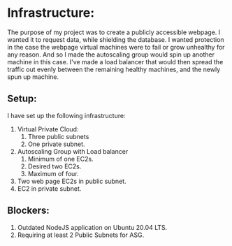 # Infrastructure:

The purpose of my project was to create a publicly accessible webpage. I wanted it to request data, while shielding the database. I wanted protection in the case the webpage virtual machines were to fail or grow unhealthy for any reason. And so I made the autoscaling group would spin up another machine in this case. I've made a load balancer that would then spread the traffic out evenly between the remaining healthy machines, and the newly spun up machine.

## Setup:

I have set up the following infrastructure:

1. Virtual Private Cloud:
   1. Three public subnets
   2. One private subnet.
2. Autoscaling Group with Load balancer
   1. Minimum of one EC2s.
   2. Desired two EC2s.
   3. Maximum of four.
3. Two web page EC2s in public subnet.
4. EC2 in private subnet.

## Blockers:

1. Outdated NodeJS application on Ubuntu 20.04 LTS.
2. Requiring at least 2 Public Subnets for ASG.
